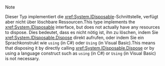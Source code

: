> [!NOTE]
> <span data-ttu-id="e3184-101">Dieser Typ implementiert die <xref:System.IDisposable>-Schnittstelle, verfügt aber nicht über löschbare Ressourcen.</span><span class="sxs-lookup"><span data-stu-id="e3184-101">This type implements the <xref:System.IDisposable> interface, but does not actually have any resources to dispose.</span></span> <span data-ttu-id="e3184-102">Dies bedeutet, dass es nicht nötig ist, ihn zu löschen, indem Sie <xref:System.IDisposable.Dispose> direkt aufrufen, oder indem Sie ein Sprachkonstrukt wie `using` (in C#) oder `Using` (in Visual Basic).</span><span class="sxs-lookup"><span data-stu-id="e3184-102">This means that disposing it by directly calling <xref:System.IDisposable.Dispose> or by using a language construct such as `using` (in C#) or `Using` (in Visual Basic) is not necessary.</span></span>

